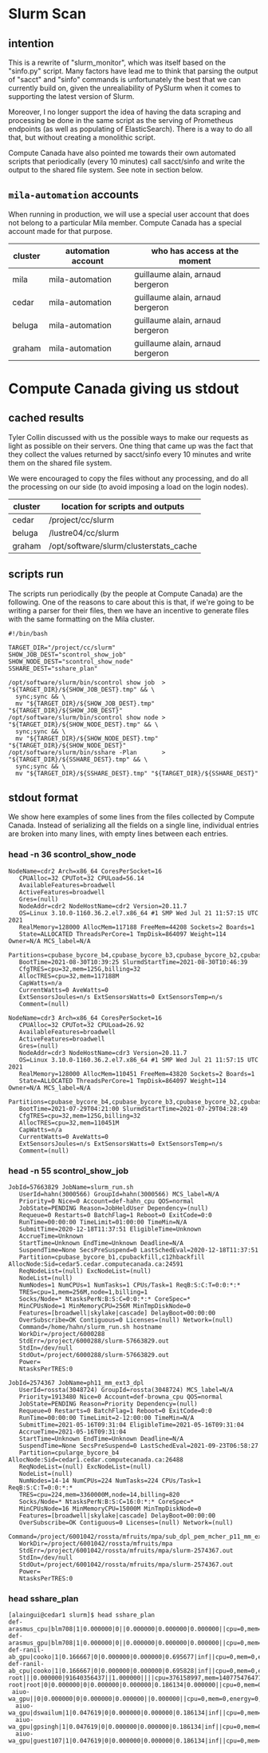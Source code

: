 # Slurm Scan

## intention

This is a rewrite of "slurm_monitor", which was itself based on the "sinfo.py" script.
Many factors have lead me to think that parsing the output of "sacct" and "sinfo" commands
is unfortunately the best that we can currently build on, given the unrealiability of PySlurm
when it comes to supporting the latest version of Slurm.

Moreover, I no longer support the idea of having the data scraping
and processing be done in the same script as the serving of
Prometheus endpoints (as well as populating of ElasticSearch).
There is a way to do all that, but without creating a monolithic script.

Compute Canada have also pointed me towards their own automated scripts
that periodically (every 10 minutes) call sacct/sinfo and write the output
to the shared file system. See note in section below.



## `mila-automation` accounts

When running in production, we will use a special user account that does
not belong to a particular Mila member. Compute Canada has a special account
made for that purpose.

|cluster | automation account | who has access at the moment |
|--------|--------------------|------------------------------|
| mila   | mila-automation    | guillaume alain, arnaud bergeron |
| cedar  | mila-automation    | guillaume alain, arnaud bergeron |
| beluga | mila-automation    | guillaume alain, arnaud bergeron |
| graham | mila-automation    | guillaume alain, arnaud bergeron |


# Compute Canada giving us stdout

## cached results

Tyler Collin discussed with us the possible ways to
make our requests as light as possible on their servers.
One thing that came up was the fact that they collect the
values returned by sacct/sinfo every 10 minutes and write them
on the shared file system.

We were encouraged to copy the files without any processing,
and do all the processing on our side (to avoid imposing a load
on the login nodes).

| cluster | location for scripts and outputs |
|--|--|
| cedar | /project/cc/slurm |
| beluga | /lustre04/cc/slurm |
| graham | /opt/software/slurm/clusterstats_cache |

## scripts run

The scripts run periodically (by the people at Compute Canada) are the following.
One of the reasons to care about this is that, if we're going to be writing
a parser for their files, then we have an incentive to generate files with
the same formatting on the Mila cluster.

```
#!/bin/bash

TARGET_DIR="/project/cc/slurm"
SHOW_JOB_DEST="scontrol_show_job"
SHOW_NODE_DEST="scontrol_show_node"
SSHARE_DEST="sshare_plan"

/opt/software/slurm/bin/scontrol show job  > "${TARGET_DIR}/${SHOW_JOB_DEST}.tmp" && \
  sync;sync && \
  mv "${TARGET_DIR}/${SHOW_JOB_DEST}.tmp" "${TARGET_DIR}/${SHOW_JOB_DEST}"
/opt/software/slurm/bin/scontrol show node > "${TARGET_DIR}/${SHOW_NODE_DEST}.tmp" && \
  sync;sync && \
  mv "${TARGET_DIR}/${SHOW_NODE_DEST}.tmp" "${TARGET_DIR}/${SHOW_NODE_DEST}"
/opt/software/slurm/bin/sshare -Plan       > "${TARGET_DIR}/${SSHARE_DEST}.tmp" && \
  sync;sync && \
  mv "${TARGET_DIR}/${SSHARE_DEST}.tmp" "${TARGET_DIR}/${SSHARE_DEST}"
```

## stdout format

We show here examples of some lines from the files collected by Compute Canada.
Instead of serializing all the fields on a single line, individual entries
are broken into many lines, with empty lines between each entries.

### head -n 36 scontrol_show_node

```
NodeName=cdr2 Arch=x86_64 CoresPerSocket=16 
   CPUAlloc=32 CPUTot=32 CPULoad=56.14
   AvailableFeatures=broadwell
   ActiveFeatures=broadwell
   Gres=(null)
   NodeAddr=cdr2 NodeHostName=cdr2 Version=20.11.7
   OS=Linux 3.10.0-1160.36.2.el7.x86_64 #1 SMP Wed Jul 21 11:57:15 UTC 2021 
   RealMemory=128000 AllocMem=117188 FreeMem=44208 Sockets=2 Boards=1
   State=ALLOCATED ThreadsPerCore=1 TmpDisk=864097 Weight=114 Owner=N/A MCS_label=N/A
   Partitions=cpubase_bycore_b4,cpubase_bycore_b3,cpubase_bycore_b2,cpubase_bycore_b1,cpubase_bynode_b4,cpubase_bynode_b3,cpubase_bynode_b2,cpubase_bynode_b1,cpubackfill,c12hbackfill,cpupreempt 
   BootTime=2021-08-30T10:39:25 SlurmdStartTime=2021-08-30T10:46:39
   CfgTRES=cpu=32,mem=125G,billing=32
   AllocTRES=cpu=32,mem=117188M
   CapWatts=n/a
   CurrentWatts=0 AveWatts=0
   ExtSensorsJoules=n/s ExtSensorsWatts=0 ExtSensorsTemp=n/s
   Comment=(null)

NodeName=cdr3 Arch=x86_64 CoresPerSocket=16 
   CPUAlloc=32 CPUTot=32 CPULoad=26.92
   AvailableFeatures=broadwell
   ActiveFeatures=broadwell
   Gres=(null)
   NodeAddr=cdr3 NodeHostName=cdr3 Version=20.11.7
   OS=Linux 3.10.0-1160.36.2.el7.x86_64 #1 SMP Wed Jul 21 11:57:15 UTC 2021 
   RealMemory=128000 AllocMem=110451 FreeMem=43820 Sockets=2 Boards=1
   State=ALLOCATED ThreadsPerCore=1 TmpDisk=864097 Weight=114 Owner=N/A MCS_label=N/A
   Partitions=cpubase_bycore_b4,cpubase_bycore_b3,cpubase_bycore_b2,cpubase_bycore_b1,cpubase_bynode_b4,cpubase_bynode_b3,cpubase_bynode_b2,cpubase_bynode_b1,cpubackfill,c12hbackfill,cpupreempt 
   BootTime=2021-07-29T04:21:00 SlurmdStartTime=2021-07-29T04:28:49
   CfgTRES=cpu=32,mem=125G,billing=32
   AllocTRES=cpu=32,mem=110451M
   CapWatts=n/a
   CurrentWatts=0 AveWatts=0
   ExtSensorsJoules=n/s ExtSensorsWatts=0 ExtSensorsTemp=n/s
   Comment=(null)
```

### head -n 55 scontrol_show_job

```
JobId=57663829 JobName=slurm_run.sh
   UserId=hahn(3000566) GroupId=hahn(3000566) MCS_label=N/A
   Priority=0 Nice=0 Account=def-hahn_cpu QOS=normal
   JobState=PENDING Reason=JobHeldUser Dependency=(null)
   Requeue=0 Restarts=0 BatchFlag=1 Reboot=0 ExitCode=0:0
   RunTime=00:00:00 TimeLimit=01:00:00 TimeMin=N/A
   SubmitTime=2020-12-18T11:37:51 EligibleTime=Unknown
   AccrueTime=Unknown
   StartTime=Unknown EndTime=Unknown Deadline=N/A
   SuspendTime=None SecsPreSuspend=0 LastSchedEval=2020-12-18T11:37:51
   Partition=cpubase_bycore_b1,cpubackfill,c12hbackfill AllocNode:Sid=cedar5.cedar.computecanada.ca:24591
   ReqNodeList=(null) ExcNodeList=(null)
   NodeList=(null)
   NumNodes=1 NumCPUs=1 NumTasks=1 CPUs/Task=1 ReqB:S:C:T=0:0:*:*
   TRES=cpu=1,mem=256M,node=1,billing=1
   Socks/Node=* NtasksPerN:B:S:C=0:0:*:* CoreSpec=*
   MinCPUsNode=1 MinMemoryCPU=256M MinTmpDiskNode=0
   Features=[broadwell|skylake|cascade] DelayBoot=00:00:00
   OverSubscribe=OK Contiguous=0 Licenses=(null) Network=(null)
   Command=/home/hahn/slurm_run.sh hostname
   WorkDir=/project/6000288
   StdErr=/project/6000288/slurm-57663829.out
   StdIn=/dev/null
   StdOut=/project/6000288/slurm-57663829.out
   Power=
   NtasksPerTRES:0

JobId=2574367 JobName=ph11_mm_ext3_dpl
   UserId=rossta(3048724) GroupId=rossta(3048724) MCS_label=N/A
   Priority=1913480 Nice=0 Account=def-browna_cpu QOS=normal
   JobState=PENDING Reason=Priority Dependency=(null)
   Requeue=0 Restarts=0 BatchFlag=1 Reboot=0 ExitCode=0:0
   RunTime=00:00:00 TimeLimit=2-12:00:00 TimeMin=N/A
   SubmitTime=2021-05-16T09:31:04 EligibleTime=2021-05-16T09:31:04
   AccrueTime=2021-05-16T09:31:04
   StartTime=Unknown EndTime=Unknown Deadline=N/A
   SuspendTime=None SecsPreSuspend=0 LastSchedEval=2021-09-23T06:58:27
   Partition=cpularge_bycore_b4 AllocNode:Sid=cedar1.cedar.computecanada.ca:26488
   ReqNodeList=(null) ExcNodeList=(null)
   NodeList=(null)
   NumNodes=14-14 NumCPUs=224 NumTasks=224 CPUs/Task=1 ReqB:S:C:T=0:0:*:*
   TRES=cpu=224,mem=3360000M,node=14,billing=820
   Socks/Node=* NtasksPerN:B:S:C=16:0:*:* CoreSpec=*
   MinCPUsNode=16 MinMemoryCPU=15000M MinTmpDiskNode=0
   Features=[broadwell|skylake|cascade] DelayBoot=00:00:00
   OverSubscribe=OK Contiguous=0 Licenses=(null) Network=(null)
   Command=/project/6001042/rossta/mfruits/mpa/sub_dpl_pem_mcher_p11_mm_ext3.sh
   WorkDir=/project/6001042/rossta/mfruits/mpa
   StdErr=/project/6001042/rossta/mfruits/mpa/slurm-2574367.out
   StdIn=/dev/null
   StdOut=/project/6001042/rossta/mfruits/mpa/slurm-2574367.out
   Power=
   NtasksPerTRES:0
```

### head sshare_plan

```
[alaingui@cedar1 slurm]$ head sshare_plan 
def-arasmus_cpu|blm708|1|0.000000|0||0.000000|0.000000|0.000000||cpu=0,mem=0,energy=0,node=0,billing=0,fs/disk=0,vmem=0,pages=0,gres/gpu=0
def-arasmus_gpu|blm708|1|0.000000|0||0.000000|0.000000|0.000000||cpu=0,mem=0,energy=0,node=0,billing=0,fs/disk=0,vmem=0,pages=0,gres/gpu=0
def-ranil-ab_gpu|cooko|1|0.166667|0|0.000000|0.000000|0.695677|inf||cpu=0,mem=0,energy=0,node=0,billing=0,fs/disk=0,vmem=0,pages=0,gres/gpu=0
def-ranil-ab_cpu|cooko|1|0.166667|0|0.000000|0.000000|0.695828|inf||cpu=0,mem=0,energy=0,node=0,billing=0,fs/disk=0,vmem=0,pages=0,gres/gpu=0
root|||0.000000|91640356437||1.000000||||cpu=376158997,mem=1407754764774,energy=0,node=71636833,billing=427551679,fs/disk=0,vmem=0,pages=0,gres/gpu=3468175
root|root|0|0.000000|0|0.000000|0.000000|0.186134|0.000000||cpu=0,mem=0,energy=0,node=0,billing=0,fs/disk=0,vmem=0,pages=0,gres/gpu=0
 aiuo-wa_gpu||0|0.000000|0|0.000000|0.000000||0.000000||cpu=0,mem=0,energy=0,node=0,billing=0,fs/disk=0,vmem=0,pages=0,gres/gpu=0
  aiuo-wa_gpu|dswailum|1|0.047619|0|0.000000|0.000000|0.186134|inf||cpu=0,mem=0,energy=0,node=0,billing=0,fs/disk=0,vmem=0,pages=0,gres/gpu=0
  aiuo-wa_gpu|gpsingh|1|0.047619|0|0.000000|0.000000|0.186134|inf||cpu=0,mem=0,energy=0,node=0,billing=0,fs/disk=0,vmem=0,pages=0,gres/gpu=0
  aiuo-wa_gpu|guest107|1|0.047619|0|0.000000|0.000000|0.186134|inf||cpu=0,mem=0,energy=0,node=0,billing=0,fs/disk=0,vmem=0,pages=0,gres/gpu=0
```
